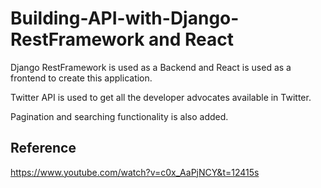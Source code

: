 # Building-API-with-Django-RestFramework and React
Django RestFramework is used as a Backend and React is used as a frontend to create this application.


Twitter API is used to get all the developer advocates available in Twitter.

Pagination and searching functionality is also added.

## Reference
https://www.youtube.com/watch?v=c0x_AaPjNCY&t=12415s
